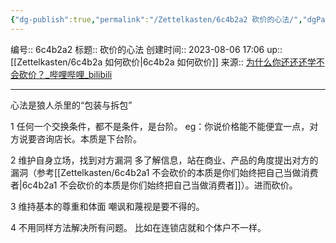 ```yaml
---
{"dg-publish":true,"permalink":"/Zettelkasten/6c4b2a2 砍价的心法/","dgPassFrontmatter":true}
---
```


编号:: 6c4b2a2
标题:: 砍价的心法
创建时间:: 2023-08-06 17:06
up:: [[Zettelkasten/6c4b2a 如何砍价\|6c4b2a 如何砍价]]
来源:: [为什么你还还还学不会砍价？_哔哩哔哩_bilibili](https://www.bilibili.com/video/BV1Zh4y1j7M4/?spm_id_from=333.999.0.0&vd_source=bcf798ace50733030b9c7e1fb6a3a349)

---

心法是狼人杀里的“包装与拆包”

1 任何一个交换条件，都不是条件，是台阶。
eg：你说价格能不能便宜一点，对方说要咨询店长。本质是下台阶。

2 维护自身立场，找到对方漏洞
多了解信息，站在商业、产品的角度提出对方的漏洞（参考[[Zettelkasten/6c4b2a1 不会砍价的本质是你们始终把自己当做消费者\|6c4b2a1 不会砍价的本质是你们始终把自己当做消费者]]）。进而砍价。

3 维持基本的尊重和体面
嘲讽和蔑视是要不得的。

4 不用同样方法解决所有问题。
比如在连锁店就和个体户不一样。